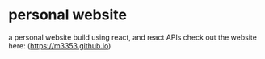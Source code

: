 # personal website
a personal website build using react, and react APIs
check out the website here: (https://m3353.github.io)
